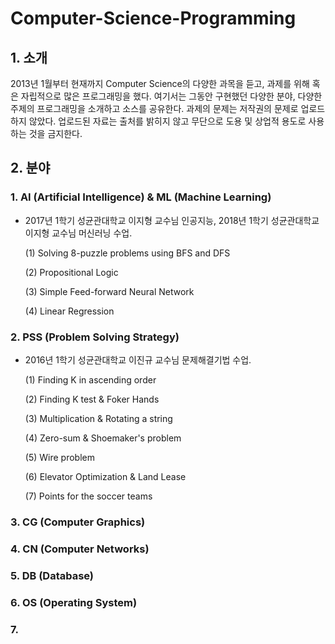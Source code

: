 # Computer-Science-Programming
## 1. 소개
2013년 1월부터 현재까지 Computer Science의 다양한 과목을 듣고, 과제를 위해 혹은 자립적으로 많은 프로그래밍을 했다. 여기서는 그동안 구현했던 다양한 분야, 다양한 주제의 프로그래밍을 소개하고 소스를 공유한다. 과제의 문제는 저작권의 문제로 업로드하지 않았다. 업로드된 자료는 출처를 밝히지 않고 무단으로 도용 및 상업적 용도로 사용하는 것을 금지한다.


## 2. 분야
### 1. AI (Artificial Intelligence) & ML (Machine Learning)
 - 2017년 1학기 성균관대학교 이지형 교수님 인공지능, 2018년 1학기 성균관대학교 이지형 교수님 머신러닝 수업.

   (1) Solving 8-puzzle problems using BFS and DFS

   (2) Propositional Logic

   (3) Simple Feed-forward Neural Network

   (4) Linear Regression

### 2. PSS (Problem Solving Strategy)
 - 2016년 1학기 성균관대학교 이진규 교수님 문제해결기법 수업.

   (1) Finding K in ascending order
   
   (2) Finding K test & Foker Hands
   
   (3) Multiplication & Rotating a string
   
   (4) Zero-sum & Shoemaker's problem

   (5) Wire problem
   
   (6) Elevator Optimization & Land Lease
   
   (7) Points for the soccer teams
   
### 3. CG (Computer Graphics)
### 4. CN (Computer Networks)
### 5. DB (Database)
### 6. OS (Operating System)
### 7. 
